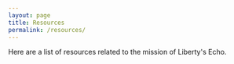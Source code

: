 ```yaml
---
layout: page
title: Resources
permalink: /resources/
---
```

Here are a list of resources related to the mission of Liberty's Echo.